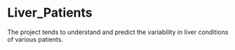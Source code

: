 # Liver_Patients
The project tends to understand and predict the variability in liver conditions of various patients.
